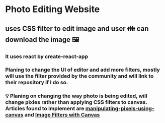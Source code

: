 # Photo Editing Website
## uses CSS filter to edit image and user 👪 can download the image 🖼️

### It uses react by create-react-app
### Planing to change the UI of editor and add more filters, mostly will use the filter provided by the community and will link to their repository if I do so.

### 💡 Planing on changing the way photo is being edited, will change pixles rather than applying CSS filters to canvas. Articles found to implement are [manipulating-pixels-using-canvas](https://css-tricks.com/manipulating-pixels-using-canvas/) and [Image Filters with Canvas](https://www.html5rocks.com/en/tutorials/canvas/imagefilters/)
